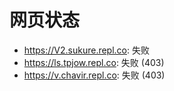 # 网页状态
- https://V2.sukure.repl.co: 失败
- https://ls.tpjow.repl.co: 失败 (403)
- https://v.chavir.repl.co: 失败 (403)
